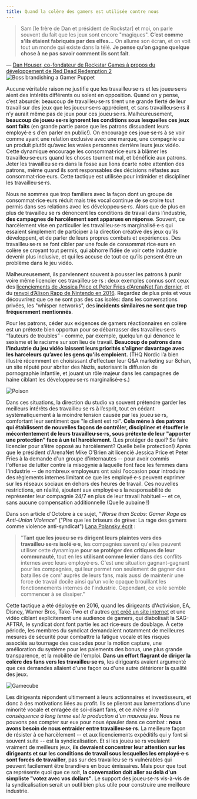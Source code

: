 ```yaml
---
title: Quand la colère des gamers est utilisée contre nous
---
```


>Sam [le frère de Dan et président de Rockstar] et moi, on parle souvent du fait que les jeux sont encore "magiques". **C’est comme s’ils étaient fabriqués par des elfes…** On allume son écran, et on voit tout un monde qui existe dans la télé. **Je pense qu’on gagne quelque chose à ne pas savoir comment ils sont fait**.


<div class="md-attribution">
&#x2014;
<a href="https://www.polygon.com/2018/10/27/18029154/red-dead-redemption-2-working-conditions-rockstar-games-overtime-labor">
Dan Houser, co-fondateur de Rockstar Games à propos du développement de Red Dead Redemption 2
</a>
</div>

<div class="md-img right off-8">
<img
  src="/images/scarecrow.png"
  alt="Boss brandishing a Gamer Puppet"
/>
</div>

Aucune véritable raison ne justifie que les travailleu·se·rs et les joueu·se·rs aient des intérêts différents ou soient en opposition. Quand on y pense, c’est absurde: beaucoup de travailleu·se·rs tirent une grande fierté de leur travail sur des jeux que les joueur·se·rs apprécient, et sans travailleu·se·rs il n’y aurait même pas de jeux pour ces joueu·se·rs. Malheureusement, **beaucoup de joueu·se·rs ignorent les conditions sous lesquelles ces jeux sont faits** (en grande partie parce que les patrons dissuadent leurs employé·e·s d’en parler en public!). On encourage ces joue·se·rs à se voir comme ayant une relation exclusive avec une marque, une compagnie ou un produit plutôt qu’avec les vraies personnes derrière leurs jeux vidéo. Cette dynamique encourage les consommat·rice·eurs à blâmer les travailleu·se·eurs quand les choses tournent mal, et bénéficie aux patrons. Jeter les travailleu·se·rs dans la fosse aux lions écarte notre attention des patrons, même quand ils sont responsables des décisions néfastes aux consommat·rice·eurs. Cette tactique est utilisée pour intimider et discipliner les travailleu·se·rs.

Nous ne sommes que trop familiers avec la façon dont un groupe de consommat·rice·eurs réduit mais très vocal continue de se croire tout permis dans ses relations avec les développeu·se·rs. Alors que de plus en plus de travailleu·se·rs dénoncent les conditions de travail dans l’industrie, **des campagnes de harcèlement sont apparues en réponse**. Souvent, ce harcèlement vise en particulier les travailleu·se·rs marginalisé·e·s qui essaient simplement de participer à la direction créative des jeux qu’ils développent, et de parler de leurs propres combats et expériences. Des travailleu·se·rs se font cibler par une foule  de consommat·rice·eurs en colère se croyant tout permis, qui abhorre l’idée de voir cette industrie devenir plus inclusive, et qui les accuse de tout ce qu’ils pensent être un problème dans le jeu vidéo.


Malheureusement, ils parviennent souvent à pousser les patrons à punir voire même licencier ces travailleu·se·rs : deux exemples connus sont ceux des [licenciements de Jessica Price et Peter Fries d’ArenaNet l’an dernier](https://www.polygon.com/2018/7/9/17549492/arenanet-jessica-price-guild-wars-2-writer-fired), et du [renvoi d’Alison Rapp de Nintendo en 2016](https://kotaku.com/nintendo-employee-terminated-after-smear-campaign-over-1768100368). Regardez de plus près et vous découvrirez que ce ne sont pas des cas isolés: dans les conversations privées, les "whisper networks", des **incidents similaires ne sont que trop fréquemment mentionnés**.

Pour les patrons, céder aux exigences de gamers réactionnaires en colère est un prétexte bien opportun pour se débarrasser des travailleu·se·rs “fauteurs de troubles” - comme, par exemple, quelqu’un qui dénonce le sexisme et le racisme sur son lieu de travail. **Beaucoup de patrons dans l’industrie du jeu vidéo laissent leurs priorités s’aligner davantage avec les harceleurs qu’avec les gens qu'ils emploient.** (THQ Nordic l’a bien illustré récemment en choisissant d'effectuer leur Q&A marketing sur 8chan, un site réputé pour abriter des Nazis, autorisant la diffusion de pornographie infantile, et jouant un rôle majeur dans les campagnes de haine ciblant les développeu·se·rs marginalisé·e·s.)

<div class="md-img left off-1">
<img
  src="/images/poison.png"
  alt="Poison"
/>
</div>

Dans ces situations, la direction du studio va souvent prétendre garder les meilleurs intérêts des travailleu·se·rs à l’esprit, tout en cédant systématiquement à la moindre tension causée par les joueu·se·rs, comfortant leur sentiment que "le client est roi". **Cela mène à des patrons qui établissent de nouvelles façons de contrôler, discipliner et étouffer le mécontentement de leurs travailleu·se·rs, sous prétexte de leur "apporter une protection” face à un tel harcèlement.** (Les protéger de quoi? Se faire licencier pour s’être opposé au harcèlement? Quelle belle protection!)
Après que le président d'ArenaNet Mike O'Brien ait licencié Jessica Price et Peter Fries à la demande d'un groupe d'internautes -- pour avoir commis l'offense de lutter contre la misogynie à laquelle font face les femmes dans l'industrie -- de nombreux employeurs ont saisi l'occasion pour introduire des règlements internes limitant ce que les employé·e·s peuvent exprimer sur les réseaux sociaux en dehors des heures de travail. Ces nouvelles restrictions, en réalité, ajoutent aux employé·e·s la responsabilité de représenter leur compagnie 24/7 en plus de leur travail habituel -- et ce, sans aucune compensation additionnelle (Quelle aubaine !)


Dans son article d'Octobre à ce sujet, "*Worse than Scabs: Gamer Rage as Anti-Union Violence*" ("Pire que les briseurs de grève: La rage des gamers comme violence anti-syndicat") [Lana Polansky écrit](https://rhizome.org/editorial/2018/oct/30/worse-than-scabs-gamer-rager-as-anti-worker-violence/) :

>"**Tant que les joueu·se·rs dirigent leurs plaintes vers des travailleu·se·rs isolé·e·s**, les compagnies savent qu'elles peuvent utiliser cette dynamique **pour se protéger des critiques de leur communauté**, tout en les **utilisant comme levier** dans des conflits internes avec leurs employé·e·s. C'est une situation gagnant-gagnant pour les compagnies, qui leur permet non seulement de gagner des batailles de com' auprès de leurs fans, mais aussi de maintenir une force de travail docile ainsi qu'un voile opaque brouillant les fonctionnements internes de l'industrie. Cependant, ce voile semble commencer à se dissiper."

Cette tactique a été déployée en 2016, quand les dirigeants d'Activision, EA, Disney, Warner Bros, Take-Two et d'autres [ont créé un site internet](https://www.polygon.com/2016/10/28/13458724/voice-actors-strike-video-game-website-attacks) et une vidéo ciblant explicitement une audience de gamers, qui diabolisait la SAG-AFTRA, le syndicat dont font partie les act·rice·eurs de doublage. À cette période, les membres du syndicat demandaient notamment de meilleures mesures de sécurité pour combattre la fatigue vocale et les risques associés au tournage des cascades pour la motion capture, une amélioration du système pour les paiements des bonus, une plus grande transparence, et la mobilité de l'emploi. **Dans un effort flagrant de diriger la colère des fans vers les travailleu·se·rs**, les dirigeants avaient argumenté que ces demandes allaient d'une façon ou d'une autre détériorer la qualité des jeux.

<div class="md-img right off-7">
<img
  src="/images/gamecube.png"
  alt="Gamecube"
  style="
    shape-outside:polygon(50% 0%, 100% 50%, 50% 100%, 0% 50%);
    margin-right:-2rem;
  "
/>
</div>

Les dirigeants répondent ultimement à leurs actionnaires et investisseurs, et donc à des motivations liées au profit. Ils se plieront aux lamentations d'une minorité vocale et enragée de soi-disant fans, et ce *même si la conséquence à long terme est la production d'un mauvais jeu*. Nous ne pouvons pas compter sur eux pour nous épauler dans ce combat : **nous avons besoin de nous entraider entre travailleu·se·rs**. La meilleure façon de résister à ce harcèlement -- et aux licenciements expéditifs qui y font si souvent suite -- est la syndicalisation. Et si les joueu·se·rs voulaient vraiment de meilleurs jeux, **ils devraient concentrer leur attention sur les dirigeants et sur les conditions de travail sous lesquelles les employé·e·s sont forcés de travailler**, pas sur des travailleu·se·rs vulnérables qui peuvent facilement être brandi·e·s en bouc émissaires. Mais pour que tout ça représente quoi que ce soit, **la conversation doit aller au delà d'un simpliste "votez avec vos dollars"**. Le support des joueu·se·rs vis-à-vis de la syndicalisation serait un outil bien plus utile pour construire une meilleure industrie.
